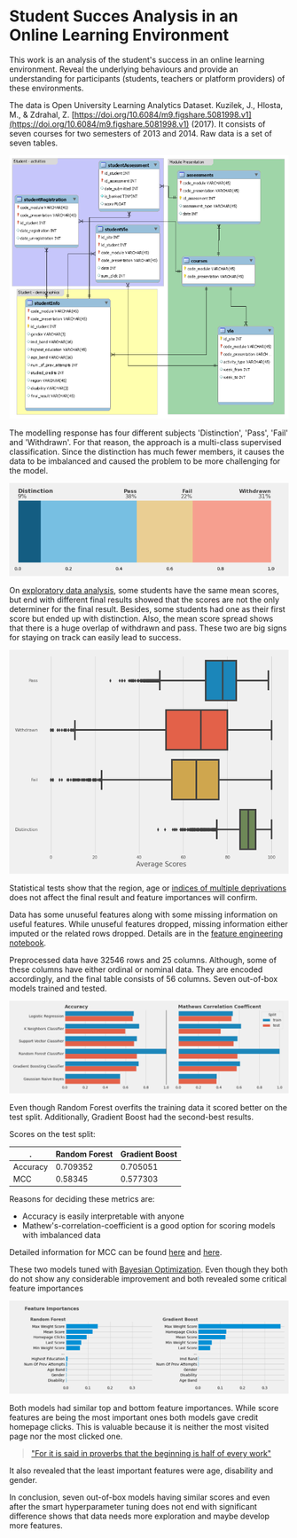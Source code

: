 # Student Succes Analysis in an Online Learning Environment

This work is an analysis of the student's success in an online learning environment. Reveal the underlying behaviours and provide an understanding for participants (students, teachers or platform providers) of these environments.

The data is Open University Learning Analytics Dataset. Kuzilek, J., Hlosta, M., & Zdrahal, Z. [https://doi.org/10.6084/m9.figshare.5081998.v1](https://doi.org/10.6084/m9.figshare.5081998.v1) (2017). It consists of seven courses for two semesters of 2013 and 2014. Raw data is a set of seven tables.

![Data Model (https://analyse.kmi.open.ac.uk/open_dataset)](./readme_files/fig1_data_model.png) 

The modelling response has four different subjects 'Distinction', 'Pass', 'Fail' and 'Withdrawn'. For that reason, the approach is a multi-class supervised classification. Since the distinction has much fewer members, it causes the data to be imbalanced and caused the problem to be more challenging for the model.

![Class Distribution](./readme_files/fig2_class_distribution.png)

On [exploratory data analysis](./jupyter_notebooks/2_Exploratory_Data_Analysis.ipynb), some students have the same mean scores, but end with different final results showed that the scores are not the only determiner for the final result. Besides, some students had one as their first score but ended up with distinction. Also, the mean score spread shows that there is a huge overlap of withdrawn and pass. These two are big signs for staying on track can easily lead to success.

![Average Score Distribution](./readme_files/fig3_mean_scores.png)

Statistical tests show that the region, age or [indices of multiple deprivations](https://en.wikipedia.org/wiki/Multiple_deprivation_index) does not affect the final result and feature importances will confirm.

Data has some unuseful features along with some missing information on useful features. While unuseful features dropped, missing information either imputed or the related rows dropped. Details are in the [feature engineering notebook](/jupyter_notebooks/3_Feature_Engineering.ipynb).

Preprocessed data have 32546 rows and 25 columns. Although, some of these columns have either ordinal or nominal data. They are encoded accordingly, and the final table consists of 56 columns. Seven out-of-box models trained and tested.

![Model Scores](./readme_files/fig4_model_scores.png)

Even though Random Forest overfits the training data it scored better on the test split. Additionally, Gradient Boost had the second-best results.


Scores on the test split:

. | Random Forest | Gradient Boost
------|------|------
Accuracy | 0.709352 | 0.705051
MCC |  0.58345 | 0.577303

Reasons for deciding these metrics are:

- Accuracy is easily interpretable with anyone
- Mathew's-correlation-coefficient is a good option for scoring models with imbalanced data

Detailed information for MCC can be found [here](https://www.kdnuggets.com/2018/06/right-metric-evaluating-machine-learning-models-2.html) and [here](https://en.wikipedia.org/wiki/Matthews_correlation_coefficient#Advantages_of_MCC_over_accuracy_and_F1_score).

These two models tuned with [Bayesian Optimization](https://github.com/fmfn/BayesianOptimization). Even though they both do not show any considerable improvement and both revealed some critical feature importances

![Feature Importances](./readme_files/fig5_feature_importances.png)

Both models had similar top and bottom feature importances. While score features are being the most important ones both models gave credit homepage clicks. This is valuable because it is neither the most visited page nor the most clicked one.

>["For it is said in proverbs that the beginning is half of every work"](
https://latin.stackexchange.com/questions/12900/is-the-beginning-is-half-of-every-action-truly-a-greek-proverb)

It also revealed that the least important features were age, disability and gender.

In conclusion, seven out-of-box models having similar scores and even after the smart hyperparameter tuning does not end with significant difference shows that data needs more exploration and maybe develop more features.
